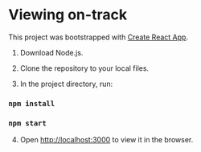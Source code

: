 # Viewing on-track

This project was bootstrapped with [Create React App](https://github.com/facebook/create-react-app).

1. Download Node.js.

2. Clone the repository to your local files.

3. In the project directory, run:

### `npm install`

### `npm start`

4. Open [http://localhost:3000](http://localhost:3000) to view it in the browser.
